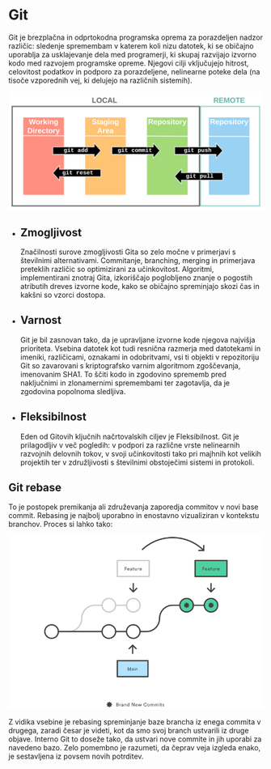 # **Git** 

Git je brezplačna in odprtokodna programska oprema za porazdeljen nadzor različic: sledenje spremembam v katerem koli nizu datotek, ki se običajno uporablja za usklajevanje dela med programerji, ki skupaj razvijajo izvorno kodo med razvojem programske opreme. Njegovi cilji vključujejo hitrost, celovitost podatkov in podporo za porazdeljene, nelinearne poteke dela (na tisoče vzporednih vej, ki delujejo na različnih sistemih).

<img src="Slike/Git_Diagram.png" width="600" alt="Delovanje Gita">

- ## **Zmogljivost**
    Značilnosti surove zmogljivosti Gita so zelo močne v primerjavi s številnimi alternativami. Commitanje, branching, merging in primerjava preteklih različic so optimizirani za učinkovitost. Algoritmi, implementirani znotraj Gita, izkoriščajo poglobljeno znanje o pogostih atributih dreves izvorne kode, kako se običajno spreminjajo skozi čas in kakšni so vzorci dostopa.

- ## **Varnost**
    Git je bil zasnovan tako, da je upravljane izvorne kode njegova najvišja prioriteta. Vsebina datotek kot tudi resnična razmerja med datotekami in imeniki, različicami, oznakami in odobritvami, vsi ti objekti v repozitoriju Git so zavarovani s kriptografsko varnim algoritmom zgoščevanja, imenovanim SHA1. To ščiti kodo in zgodovino sprememb pred naključnimi in zlonamernimi spremembami ter zagotavlja, da je zgodovina popolnoma sledljiva.

- ## **Fleksibilnost**
    Eden od Gitovih ključnih načrtovalskih ciljev je Fleksibilnost. Git je prilagodljiv v več pogledih: v podpori za različne vrste nelinearnih razvojnih delovnih tokov, v svoji učinkovitosti tako pri majhnih kot velikih projektih ter v združljivosti s številnimi obstoječimi sistemi in protokoli.

## **Git rebase**

To je postopek premikanja ali združevanja zaporedja commitov v novi base commit. Rebasing je najbolj uporabno in enostavno vizualiziran v kontekstu branchov. Proces si lahko tako:

<img src="Slike/Git_rebasing.png" width="600" alt="Kako deluje rebase">

Z vidika vsebine je rebasing spreminjanje baze brancha iz enega commita v drugega, zaradi česar je videti, kot da smo svoj branch ustvarili iz druge objave. Interno Git to doseže tako, da ustvari nove commite in jih uporabi za navedeno bazo. Zelo pomembno je razumeti, da čeprav veja izgleda enako, je sestavljena iz povsem novih potrditev.
